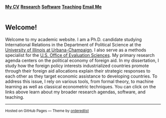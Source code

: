 
<div class="topnav">
    <a class = "active" href="https://github.com/milesdwilliams15/job-market-materials/raw/main/cv.pdf"><strong>My CV</strong></a>
    <!-- <a href="{{ site.github.owner_url }}"><strong>My GitHub</strong></a> -->
    <a href = "https://milesdwilliams15.github.io/research/"><strong>Research</strong></a>
    <a href = "https://milesdwilliams15.github.io/software/"><strong>Software</strong></a>
    <a href = "https://milesdwilliams15.github.io/teaching/"><strong>Teaching</strong></a>
    <a href = "{{ site.data.social-media.email.href }}{{ site.data.social-media.email.id }}" title="Email me"><strong>Email Me</strong></a>
</div>  
<br/>

## Welcome!
Welcome to my academic website. I am a Ph.D. candidate studying International Relations in the Department of Political Science at the [University of Illinois at Urbana-Champaign](https://pol.illinois.edu/). I also serve as a methods specialist for the [U.S. Office of Evaluation Sciences](https://oes.gsa.gov/team/miles-williams/). My primary research agenda centers on the political economy of foreign aid. In my dissertation, I study how the foreign policy interests industrialized countries promote through their foreign aid allocations explain their strategic responses to each other as they target economic assistance to developing countries. To address this issue, I rely on various tools, from formal theory, to machine learning as well as classical econometric techniques. You can click on the links above learn about my broader research agendas, software, and teaching.

---

<p><small>Hosted on GitHub Pages &mdash; Theme by <a href="https://github.com/orderedlist">orderedlist</a></small></p>
